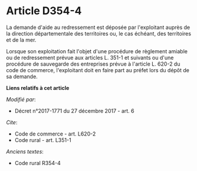 # Article D354-4

La demande d'aide au redressement est déposée par l'exploitant auprès de la direction départementale des territoires ou, le
cas échéant, des territoires et de la mer.

Lorsque son exploitation fait l'objet d'une procédure de règlement amiable ou de redressement prévue aux articles L. 351-1 et
suivants  ou d'une procédure de sauvegarde des entreprises prévue à l'article L. 620-2 du code de commerce, l'exploitant doit
en faire part au préfet lors du dépôt de sa demande.

**Liens relatifs à cet article**

_Modifié par_:

  - Décret n°2017-1771 du 27 décembre 2017 - art. 6

_Cite_:

  - Code de commerce - art. L620-2
  - Code rural - art. L351-1

_Anciens textes_:

  - Code rural R354-4
